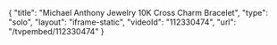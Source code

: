 {
    "title": "Michael Anthony Jewelry 10K Cross Charm Bracelet",
    "type": "solo",
    "layout": "iframe-static",
    "videoId": "112330474",
    "url": "\/tvpembed\/112330474"
}